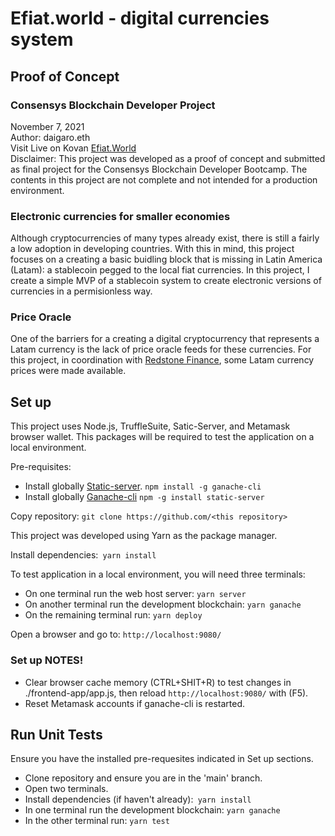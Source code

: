 # Efiat.world - digital currencies system
## Proof of Concept
### Consensys Blockchain Developer Project
November 7, 2021  
Author: daigaro.eth  
Visit Live on Kovan [Efiat.World](https://efiatworld.on.fleek.co/)   
Disclaimer: This project was developed as a proof of concept and submitted as final project for the Consensys Blockchain Developer Bootcamp. The contents in this project are not complete and not intended for a production environment.

### Electronic currencies for smaller economies
Although cryptocurrencies of many types already exist, there is still a fairly a low adoption in developing countries. With this in mind, this project focuses on a creating a basic buidling block that is missing in Latin America (Latam): a stablecoin pegged to the local fiat currencies.
In this project, I create a simple MVP of a stablecoin system to create electronic versions of currencies in a permisionless way.

### Price Oracle 
One of the barriers for a creating a digital cryptocurrency  that represents a Latam currency is the lack of price oracle feeds for these currencies. For this project, in coordination with [Redstone Finance](https://redstone.finance/), some Latam currency prices were made available. 

## Set up
This project uses Node.js, TruffleSuite, Satic-Server, and Metamask browser wallet. This packages will be required to test the application on a local environment. 

Pre-requisites:
- Install globally [Static-server](https://yarnpkg.com/package/static-server). `npm install -g ganache-cli`
- Install globally [Ganache-cli](https://github.com/trufflesuite/ganache-cli-archive) `npm -g install static-server`

Copy repository: `git clone https://github.com/<this repository>`

This project was developed using Yarn as the package manager.

Install dependencies:` yarn install`

To test application in a local environment, you will need three terminals:

- On one terminal run the web host server: `yarn server`
- On another terminal run the development blockchain:  `yarn ganache`
- On the remaining terminal run: `yarn deploy`

Open a browser and go to: `http://localhost:9080/`

### Set up NOTES! 

- Clear browser cache memory (CTRL+SHIT+R) to test changes in ./frontend-app/app.js, then reload `http://localhost:9080/` with (F5).
- Reset Metamask accounts if ganache-cli is restarted.

## Run Unit Tests
Ensure you have the installed pre-requesites indicated in Set up sections.
 - Clone repository and ensure you are in the 'main' branch.
 - Open two terminals.
 - Install dependencies (if haven't already):` yarn install`
 - In one terminal run the development blockchain: `yarn ganache`
 - In the other terminal run: `yarn test`
